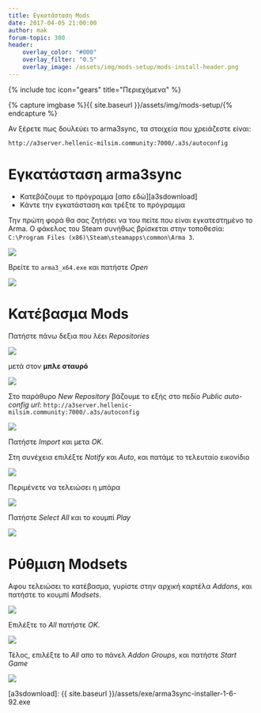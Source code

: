 ```yaml
---
title: Εγκατάσταση Mods
date: 2017-04-05 21:00:00
author: mak
forum-topic: 300
header:
    overlay_color: "#000"
    overlay_filter: "0.5"
    overlay_image: /assets/img/mods-setup/mods-install-header.png
---
```


{% include toc icon="gears" title="Περιεχόμενα" %}

{% capture imgbase %}{{ site.baseurl }}/assets/img/mods-setup/{% endcapture %}

Αν ξέρετε πως δουλεύει το arma3sync, τα στοιχεία που χρειάζεστε είναι:

```
http://a3server.hellenic-milsim.community:7000/.a3s/autoconfig
```


# Εγκατάσταση arma3sync

* Κατεβάζουμε το πρόγραμμα [απο εδώ][a3sdownload]
* Κάντε την εγκατάσταση και τρέξτε το πρόγραμμα

Την πρώτη φορά θα σας ζητήσει να του πείτε που είναι εγκατεστημένο το Arma. Ο φάκελος του Steam συνήθως βρίσκεται στην τοποθεσία: `C:\Program Files (x86)\Steam\steamapps\common\Arma 3`.

<img src="{{ imgbase }}1.png" class="align-center">

Βρείτε το `arma3_x64.exe` και πατήστε _Open_

<img src="{{ imgbase }}2.jpg" class="align-center">



# Κατέβασμα Mods

Πατήστε πάνω δεξια που λέει _Repositories_

<img src="{{ imgbase }}3.jpg" class="align-center">

μετά στον **μπλε σταυρό**

<img src="{{ imgbase }}4.jpg" class="align-center">

Στο παράθυρο _New Repository_ βάζουμε το εξής στο πεδίο _Public auto-config url_: `http://a3server.hellenic-milsim.community:7000/.a3s/autoconfig`

<img src="{{ imgbase }}5.jpg" class="align-center">

Πατήστε _Import_ και μετα _ΟΚ_.

Στη συνέχεια επιλέξτε _Notify_ και _Auto_, και πατάμε το τελευταίο εικονίδιο

<img src="{{ imgbase }}7.jpg" class="align-center">

Περιμένετε να τελειώσει η μπάρα

<img src="{{ imgbase }}8.jpg" class="align-center">

Πατήστε _Select All_ και το κουμπί _Play_ <i class="fa fa-play" aria-hidden="true"></i>

<img src="{{ imgbase }}9.png" class="align-center">


# Ρύθμιση Modsets

Αφου τελειώσει το κατέβασμα, γυρίστε στην αρχική καρτέλα _Addons_, και πατήστε το κουμπί
_Modsets_.

<img src="{{ imgbase }}10.jpg" class="align-center">

Επιλέξτε το _All_ πατήστε _ΟΚ_.

<img src="{{ imgbase }}11.jpg" class="align-center">

Τέλος, επιλέξτε to _All_ απο το πάνελ _Addon Groups_, και πατήστε _Start Game_

<img src="{{ imgbase }}12.png" class="align-center">

[a3sdownload]: {{ site.baseurl }}/assets/exe/arma3sync-installer-1-6-92.exe
